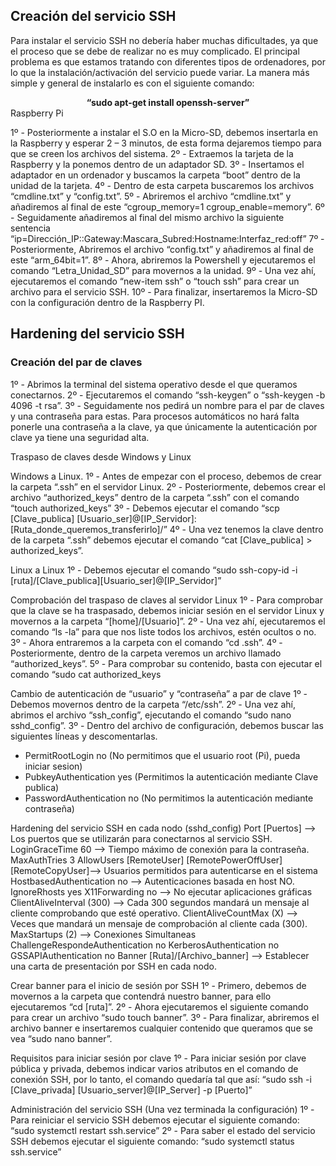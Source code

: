 ## Creación del servicio SSH
Para instalar el servicio SSH no debería haber muchas dificultades, ya que el proceso que se debe de realizar no es muy complicado. El principal problema es que estamos tratando con diferentes tipos de ordenadores, por lo que la instalación/activación del servicio puede variar. La manera más simple y general de instalarlo es con el siguiente comando:

<div align="center"> <b>
  “sudo apt-get install openssh-server” 
</b></div>

<div>
  Raspberry Pi
</div>

1º - Posteriormente a instalar el S.O en la Micro-SD, debemos insertarla en la Raspberry y esperar 2 – 3 minutos, de esta forma dejaremos tiempo para que se creen los archivos del sistema.
2º - Extraemos la tarjeta de la Raspberry y la ponemos dentro de un adaptador SD.
3º - Insertamos el adaptador en un ordenador y buscamos la carpeta “boot” dentro de la unidad de la tarjeta.
4º - Dentro de esta carpeta buscaremos los archivos “cmdline.txt” y “config.txt”.
5º - Abriremos el archivo “cmdline.txt” y añadiremos al final de este “cgroup_memory=1 cgroup_enable=memory”.
6º - Seguidamente añadiremos al final del mismo archivo la siguiente sentencia “ip=Dirección_IP::Gateway:Mascara_Subred:Hostname:Interfaz_red:off” 
7º - Posteriormente, Abriremos el archivo “config.txt” y añadiremos al final de este “arm_64bit=1”.
8º - Ahora, abriremos la Powershell y ejecutaremos el comando “Letra_Unidad_SD” para movernos a la unidad.
9º - Una vez ahí, ejecutaremos el comando “new-item ssh” o “touch ssh” para crear un archivo para el servicio SSH.
10º - Para finalizar, insertaremos la Micro-SD con la configuración dentro de la Raspberry PI.

## Hardening del servicio SSH 
### Creación del par de claves
1º - Abrimos la terminal del sistema operativo desde el que queramos conectarnos.
2º - Ejecutaremos el comando “ssh-keygen” o “ssh-keygen -b 4096 -t rsa”.
3º - Seguidamente nos pedirá un nombre para el par de claves y una contraseña para estas. Para procesos automáticos no hará falta ponerle una contraseña a la clave, ya que únicamente la autenticación por clave ya tiene una seguridad alta.

Traspaso de claves desde Windows y Linux

Windows a Linux.
1º - Antes de empezar con el proceso, debemos de crear la carpeta “.ssh” en el servidor Linux.
2º - Posteriormente, debemos crear el archivo “authorized_keys” dentro de la carpeta “.ssh” con el comando “touch authorized_keys”
3º - Debemos ejecutar el comando “scp [Clave_publica] [Usuario_ser]@[IP_Servidor]: [Ruta_donde_queremos_transferirlo]/”
4º - Una vez tenemos la clave dentro de la carpeta “.ssh” debemos ejecutar el comando “cat [Clave_publica] > authorized_keys”.

Linux a Linux
1º - Debemos ejecutar el comando “sudo ssh-copy-id -i [ruta]/[Clave_publica][Usuario_ser]@[IP_Servidor]”

Comprobación del traspaso de claves al servidor Linux
1º - Para comprobar que la clave se ha traspasado, debemos iniciar sesión en el servidor Linux y movernos a la carpeta “[home]/[Usuario]”.
2º - Una vez ahí, ejecutaremos el comando “ls -la” para que nos liste todos los archivos, estén ocultos o no.
3º - Ahora entraremos a la carpeta con el comando “cd .ssh”.
4º - Posteriormente, dentro de la carpeta veremos un archivo llamado “authorized_keys”.
5º - Para comprobar su contenido, basta con ejecutar el comando “sudo cat authorized_keys

Cambio de autenticación de “usuario” y “contraseña” a par de clave
1º - Debemos movernos dentro de la carpeta “/etc/ssh”.
2º - Una vez ahí, abrimos el archivo “ssh_config”, ejecutando el comando “sudo nano sshd_config”.
3º - Dentro del archivo de configuración, debemos buscar las siguientes líneas y descomentarlas.
- PermitRootLogin no (No permitimos que el usuario root (Pi), pueda iniciar sesion)
- PubkeyAuthentication yes (Permitimos la autenticación mediante Clave publica)
- PasswordAuthentication no (No permitimos la autenticación mediante contraseña)

Hardening del servicio SSH en cada nodo (sshd_config)
Port [Puertos] --> Los puertos que se utilizarán para conectarnos al servicio SSH.
LoginGraceTime 60 --> Tiempo máximo de conexión para la contraseña.
MaxAuthTries 3
AllowUsers [RemoteUser] [RemotePowerOffUser] [RemoteCopyUser]--> Usuarios permitidos para autenticarse en el sistema
HostbasedAuthentication no --> Autenticaciones basada en host NO.
IgnoreRhosts yes
X11Forwarding no --> No ejecutar aplicaciones gráficas
ClientAliveInterval (300) --> Cada 300 segundos mandará un mensaje al cliente comprobando que esté operativo.
ClientAliveCountMax (X) --> Veces que mandará un mensaje de comprobación al cliente cada (300).
MaxStartups (2) --> Conexiones Simultaneas
ChallengeRespondeAuthentication no
KerberosAuthentication no
GSSAPIAuthentication no
Banner [Ruta]/[Archivo_banner] --> Establecer una carta de presentación por SSH en cada nodo.

Crear banner para el inicio de sesión por SSH
1º - Primero, debemos de movernos a la carpeta que contendrá nuestro banner, para ello ejecutaremos 
“cd [ruta]”.
2º - Ahora ejecutaremos el siguiente comando para crear un archivo “sudo touch banner”.
3º - Para finalizar, abriremos el archivo banner e insertaremos cualquier contenido que queramos que se vea “sudo nano banner”.

Requisitos para iniciar sesión por clave
1º - Para iniciar sesión por clave pública y privada, debemos indicar varios atributos en el comando de 
conexión SSH, por lo tanto, el comando quedaría tal que así:
“sudo ssh -i [Clave_privada] [Usuario_server]@[IP_Server] -p [Puerto]”

Administración del servicio SSH (Una vez terminada la configuración)
1º - Para reiniciar el servicio SSH debemos ejecutar el siguiente comando:
“sudo systemctl restart ssh.service”
2º - Para saber el estado del servicio SSH debemos ejecutar el siguiente comando:
“sudo systemctl status ssh.service”
